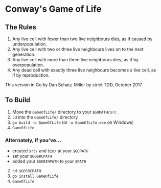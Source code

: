 # Conway's Game of Life

## The Rules
1. Any live cell with fewer than two live neighbours dies, as if caused by underpopulation.
2. Any live cell with two or three live neighbours lives on to the next generation.
3. Any live cell with more than three live neighbours dies, as if by overpopulation.
4. Any dead cell with exactly three live neighbours becomes a live cell, as if by reproduction.

This version in Go by Dan Schatz-Miller by strict TDD, October 2017.

## To Build
1. Move the `GameOfLife/` directory to your `$GOPATH/src`
2. `cd` into the `GameOfLife/` directory
3. `go build -o GameOfLife` (or `-o GameOfLife.exe` on Windows)
4. `GameOfLife`
### Alternately, if you've...
- created `src/` and `bin/` at your `$GOPATH`
- set your `$GOSRCPATH`
- added your `$GOBINPATH` to your `$PATH`
2. `cd $GOSRCPATH`
3. `go install GameOfLife`
4. `GameOfLife`
